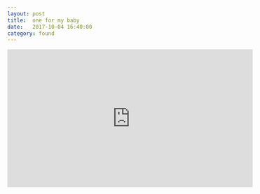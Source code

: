 ```yaml
---
layout: post
title:  one for my baby
date:   2017-10-04 16:40:00
category: found
---
```


<iframe width="560" height="315" src="https://www.youtube.com/embed/GhupPBoqQSY" frameborder="0" allowfullscreen></iframe>
